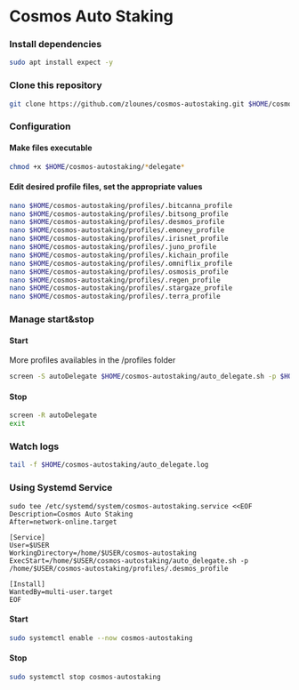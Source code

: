 # Cosmos Auto Staking

### Install dependencies

```bash
sudo apt install expect -y
```

### Clone this repository
```bash
git clone https://github.com/zlounes/cosmos-autostaking.git $HOME/cosmos-autostaking && cd $HOME/cosmos-autostaking
```

### Configuration

#### Make files executable
```bash
chmod +x $HOME/cosmos-autostaking/*delegate*
```

#### Edit desired profile files, set the appropriate values
```bash
nano $HOME/cosmos-autostaking/profiles/.bitcanna_profile
nano $HOME/cosmos-autostaking/profiles/.bitsong_profile
nano $HOME/cosmos-autostaking/profiles/.desmos_profile
nano $HOME/cosmos-autostaking/profiles/.emoney_profile
nano $HOME/cosmos-autostaking/profiles/.irisnet_profile
nano $HOME/cosmos-autostaking/profiles/.juno_profile
nano $HOME/cosmos-autostaking/profiles/.kichain_profile
nano $HOME/cosmos-autostaking/profiles/.omniflix_profile
nano $HOME/cosmos-autostaking/profiles/.osmosis_profile
nano $HOME/cosmos-autostaking/profiles/.regen_profile
nano $HOME/cosmos-autostaking/profiles/.stargaze_profile
nano $HOME/cosmos-autostaking/profiles/.terra_profile
```

### Manage start&stop

#### Start
More profiles availables in the /profiles folder
```bash
screen -S autoDelegate $HOME/cosmos-autostaking/auto_delegate.sh -p $HOME/cosmos-autostaking/profiles/.desmos_profile
```

#### Stop
```bash
screen -R autoDelegate
exit
```

### Watch logs
```bash
tail -f $HOME/cosmos-autostaking/auto_delegate.log
```

### Using Systemd Service

```
sudo tee /etc/systemd/system/cosmos-autostaking.service <<EOF
Description=Cosmos Auto Staking
After=network-online.target

[Service]
User=$USER
WorkingDirectory=/home/$USER/cosmos-autostaking
ExecStart=/home/$USER/cosmos-autostaking/auto_delegate.sh -p /home/$USER/cosmos-autostaking/profiles/.desmos_profile

[Install]
WantedBy=multi-user.target
EOF
```

#### Start 
```bash
sudo systemctl enable --now cosmos-autostaking
```

#### Stop 
```bash
sudo systemctl stop cosmos-autostaking
```